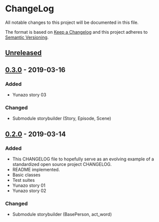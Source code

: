 # ChangeLog
All notable changes to this project will be documented in this file.

The format is based on [Keep a Changelog](http://keepachangelog.com/en/1.0.0/)
and this project adheres to [Semantic Versioning](http://semver.org/spec/v2.0.0.html).

## [Unreleased]

## [0.3.0] - 2019-03-16
### Added
- Yunazo story 03
### Changed
- Submodule storybuilder (Story, Episode, Scene)

## [0.2.0] - 2019-03-14
### Added
- This CHANGELOG file to hopefully serve as an evolving example of a standardized open source project CHANGELOG.
- README implemented.
- Basic classes
- Test suites
- Yunazo story 01
- Yunazo story 02
### Changed
- Submodule storybuilder (BasePerson, act_word)

[Unreleased]: https://github.com/nagisc007/prj_kakuyomu/compare/v0.3.0...HEAD
[0.3.0]: https://github.com/nagisc007/prj_kakuyomu/releases/v0.3.0
[0.2.0]: https://github.com/nagisc007/prj_kakuyomu/releases/v0.2.0
